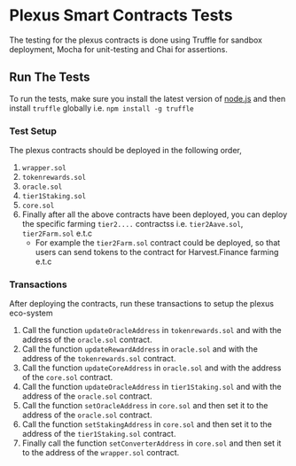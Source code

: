 # Plexus Smart Contracts Tests

The testing for the plexus contracts is done using Truffle for sandbox deployment, Mocha for unit-testing and Chai for assertions.

## Run The Tests

To run the tests, make sure you install the latest version of [node.js](https://nodejs.org/en/) and then install `truffle` globally i.e. `npm install -g truffle`



### Test Setup

The plexus contracts should be deployed in the following order,

1. `wrapper.sol`
2. `tokenrewards.sol` 
3. `oracle.sol` 
4. `tier1Staking.sol` 
5. `core.sol` 
6. Finally after all the above contracts have been deployed, you can deploy the specific farming `tier2....` contractss i.e. `tier2Aave.sol`, `tier2Farm.sol` e.t.c
    - For example the `tier2Farm.sol` contract could be deployed, so that users can send tokens to the contract for Harvest.Finance farming e.t.c

### Transactions

After deploying the contracts, run these transactions to setup the plexus eco-system

1. Call the function `updateOracleAddress` in `tokenrewards.sol` and with the address of the `oracle.sol` contract.
2. Call the function `updateRewardAddress` in `oracle.sol` and with the address of the `tokenrewards.sol` contract.
3. Call the function `updateCoreAddress` in `oracle.sol` and with the address of the `core.sol` contract.
4. Call the function `updateOracleAddress` in `tier1Staking.sol` and with the address of the `oracle.sol` contract.
5. Call the function `setOracleAddress` in `core.sol` and then set it to the address of the `oracle.sol` contract.
6. Call the function `setStakingAddress` in `core.sol` and then set it to the address of the `tier1Staking.sol` contract.
7. Finally call the function `setConverterAddress` in `core.sol` and then set it to the address of the `wrapper.sol` contract.
